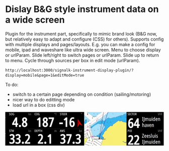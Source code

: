 # Dislay B&G style instrument data on a wide screen

Plugin for the instrument part, specifically to mimic brand look (B&G now, but relatively easy to adapt and configure (CSS) for others).
Supports config with multiple displays and pages/layouts.
E.g. you can make a config for mobile, ipad and waveshare like ultra wide screen.
Menu to choose display or urlParam.
Slide left/right to switch pages or urlParam.
Slide up to return to menu.
Cycle through sources per box in edit mode (urlParam).

```
http://localhost:3000/signalk-instrument-display-plugin/?display=mobile&page=1&editMode=true
```

To do:
 - switch to a certain page depending on condition (sailing/motoring)
 - nicer way to do editting mode
 - load url in a box (css div)

![screenshot](https://github.com/htool/signalk-instrument-display-plugin/blob/main/doc/widescreen_animated.gif)
